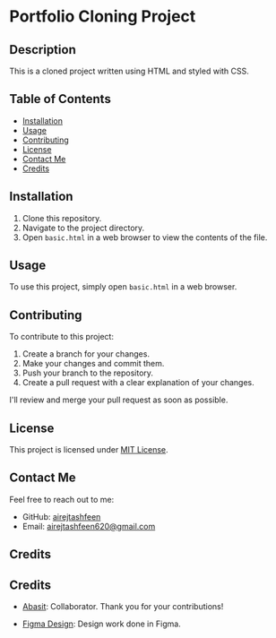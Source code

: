 # Portfolio Cloning Project

## Description

This is a cloned project written using HTML and styled with CSS.

## Table of Contents

- [Installation](#installation)
- [Usage](#usage)
- [Contributing](#contributing)
- [License](#license)
- [Contact Me](#contact-me)
- [Credits](#credits)  

## Installation

1. Clone this repository.
2. Navigate to the project directory.
3. Open `basic.html` in a web browser to view the contents of the file.

## Usage

To use this project, simply open `basic.html` in a web browser.

## Contributing

To contribute to this project:

1. Create a branch for your changes.
2. Make your changes and commit them.
3. Push your branch to the repository.
4. Create a pull request with a clear explanation of your changes.

I'll review and merge your pull request as soon as possible.

## License

This project is licensed under [MIT License](LICENSE).

## Contact Me

Feel free to reach out to me:

- GitHub: [airejtashfeen](https://github.com/airejtashfeen)
- Email: [airejtashfeen620@gmail.com](mailto:airejtashfeen620@gmail.com)

## Credits
## Credits

- [Abasit](https://github.com/abasit834): Collaborator. Thank you for your contributions!

- [Figma Design](https://www.figma.com/file/l7SqJ3ZfkAKih9sFxvWSR4/Microverse-Student-Project-1?type=design&node-id=39-122&mode=design&t=J7NUiZDWz3hvKtQD-0): Design work done in Figma.

